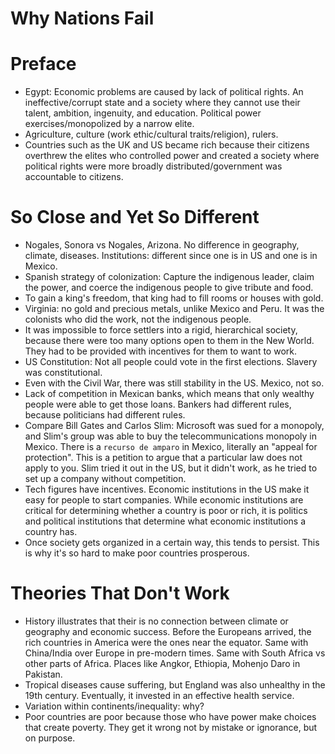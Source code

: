 # Why Nations Fail

# Preface

- Egypt: Economic problems are caused by lack of political rights. An ineffective/corrupt state and a society where they cannot use their talent, ambition, ingenuity, and education. Political power exercises/monopolized by a narrow elite.
- Agriculture, culture (work ethic/cultural traits/religion), rulers.
- Countries such as the UK and US became rich because their citizens overthrew the elites who controlled power and created a society where political rights were more broadly distributed/government was accountable to citizens.

# So Close and Yet So Different

- Nogales, Sonora vs Nogales, Arizona. No difference in geography, climate, diseases. Institutions: different since one is in US and one is in Mexico.
- Spanish strategy of colonization: Capture the indigenous leader, claim the power, and coerce the indigenous people to give tribute and food.
- To gain a king's freedom, that king had to fill rooms or houses with gold.
- Virginia: no gold and precious metals, unlike Mexico and Peru. It was the colonists who did the work, not the indigenous people.
- It was impossible to force settlers into a rigid, hierarchical society, because there were too many options open to them in the New World. They had to be provided with incentives for them to want to work.
- US Constitution: Not all people could vote in the first elections. Slavery was constitutional.
- Even with the Civil War, there was still stability in the US. Mexico, not so.
- Lack of competition in Mexican banks, which means that only wealthy people were able to get those loans. Bankers had different rules, because politicians had different rules.
- Compare Bill Gates and Carlos Slim: Microsoft was sued for a monopoly, and Slim's group was able to buy the telecommunications monopoly in Mexico. There is a `recurso de amparo` in Mexico, literally an "appeal for protection". This is a petition to argue that a particular law does not apply to you. Slim tried it out in the US, but it didn't work, as he tried to set up a company without competition.
- Tech figures have incentives. Economic institutions in the US make it easy for people to start companies. While economic institutions are critical for determining whether a country is poor or rich, it is politics and political institutions that determine what economic institutions a country has.
- Once society gets organized in a certain way, this tends to persist. This is why it's so hard to make poor countries prosperous.

# Theories That Don't Work

- History illustrates that their is no connection between climate or geography and economic success. Before the Europeans arrived, the rich countries in America were the ones near the equator. Same with China/India over Europe in pre-modern times. Same with South Africa vs other parts of Africa. Places like Angkor, Ethiopia, Mohenjo Daro in Pakistan.
- Tropical diseases cause suffering, but England was also unhealthy in the 19th century. Eventually, it invested in an effective health service.
- Variation within continents/inequality: why?
- Poor countries are poor because those who have power make choices that create poverty. They get it wrong not by mistake or ignorance, but on purpose.
